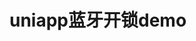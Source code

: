 <!--
 * @Descripttion: 
 * @version: 1.0.0
 * @@Company: ZZCYI
 * @Author: 王
 * @Date: 2020-11-12 09:26:46
 * @LastEditors: 王
 * @LastEditTime: 2020-11-12 10:14:23
 * @Update Descripttion: 
-->
# uniapp蓝牙开锁demo

<template>
  <demo :codeStr="str">
    流程：先发送登录指令，登陆成功后发开锁指令
    <a href="/images/BT.png" target="_blank">
      <img src="/images/BT.png" />
    </a>
  </demo>
</template>

<script>
  export default {
    data() {
      return {
        str: `

          <script>
            export default {
              data() {
                return {
                  loginState: false, // 是否登录成功
                  timeOutObj: null, // 定时器
                  startSearch: false, // 蓝牙连接时间状态
                  dataInfo：{
                    lyName: '', // 蓝牙名称 通过接口获取
                  },
                  blueInfo: {
                    deviceID: null, // 蓝牙设备id
                    serviceUUID: '0000FFE0-0000-1000-8000-00805F9B34FB', // 蓝牙模块的服务id 写死的  可以通过BLE调试宝看到
                    characteristicUUID: null, // 特征值id
                  }
                }
              }，
              methods： {
                // 开锁
                handleUse() {
                  this.loginState = false
                  uni.openBluetoothAdapter({ // 蓝牙初始化
                    success: () => {
                      this.startSearch = true
                      console.log('蓝牙初始化成功')
                      uni.showLoading({
                        title: '正在连接设备',
                        mask: true
                      })
                      this.timeOutObj = setTimeout(_ => { // 30s还没开锁成功就提示失败
                        if (this.startSearch) {
                          console.log('设备搜索失败')
                          this.closeBlue()
                        }
                      }, 30000)
                      uni.startBluetoothDevicesDiscovery({ // 搜寻附近的蓝牙
                        success: (res) => {
                          console.log('附近的蓝牙搜索成功', res)
                          uni.onBluetoothDeviceFound((resBuleList) => { // 监听寻找到新设备的事件
                            console.log(resBuleList.devices[0].name, this.dataInfo.lyName)
                            // 蓝牙匹配成功
                            if (resBuleList.devices[0].name === ('MT' + this.dataInfo.lyName)) {
                              uni.showLoading({
                                title: '正在开锁',
                                mask: true
                              })
                              uni.stopBluetoothDevicesDiscovery({  // 当找到匹配的蓝牙后就关掉蓝牙搜寻,因为蓝牙搜寻很耗性能  
                                success(res) {
                                  console.log('蓝牙搜寻关闭成功')
                                }  
                              })
                              this.blueInfo.deviceID = resBuleList.devices[0].deviceId
                              console.log('deviceID', this.blueInfo.deviceID)
                              uni.createBLEConnection({ //连接低功耗蓝牙设备
                                deviceId: this.blueInfo.deviceID,
                                success: (resConnect) => {
                                  console.log('低功耗蓝牙连接成功')
                                  uni.getBLEDeviceServices({ // 获取蓝牙设备所有服务  
                                    deviceId: this.blueInfo.deviceID,
                                    success: (resDeciceServices) => {
                                      console.log('蓝牙服务获取成功')
                                      console.log(resDeciceServices)
                                      uni.getBLEDeviceCharacteristics({ // 获取蓝牙设备某个服务中所有特征值
                                        deviceId: this.blueInfo.deviceID,
                                        serviceId: this.blueInfo.serviceUUID,
                                        success: (resDeviceCharacteristics) => {
                                          console.log('特征值获取成功')
                                          this.blueInfo.characteristicUUID = resDeviceCharacteristics.characteristics[0].uuid
                                          console.log(this.blueInfo)
                                          uni.notifyBLECharacteristicValueChange({  // 开启notify功能，订阅特征值
                                            state: true,
                                            deviceId: this.blueInfo.deviceID,
                                            serviceId: this.blueInfo.serviceUUID,
                                            characteristicId: this.blueInfo.characteristicUUID,
                                            success: () => {
                                              console.log('notify监听开启成功')
                                              uni.onBLECharacteristicValueChange((resValueChange) => { // 监听低功耗蓝牙设备的特征值变化事件
                                                let bleResData = this.ab2hex(resValueChange.value)
                                                console.log('监听数据返回', bleResData)
                                                if (bleResData.substr(2, 2) === '01' && !this.loginState) { // 蓝牙登录应答
                                                  if (bleResData.substr(6, 2) === '01') { // 登陆成功
                                                    this.loginState = true
                                                    this.openLock()
                                                  } else if (bleResData.substr(6, 2) === '02') { // 登陆失败
                                                    uni.closeBLEConnection({
                                                      deviceId: this.blueInfo.deviceID,
                                                      success(resCloseBLE) {
                                                        console.log('低功耗蓝牙设备断开成功', resCloseBLE)
                                                      }
                                                    })
                                                    this.closeBlue()
                                                  }
                                                } else if (bleResData.substr(2, 2) === '02') { // 开锁应答
                                                  if (bleResData.substr(6, 2) === '01') { // 开锁成功
                                                    uni.hideLoading()
                                                    this.startSearch = false
                                                    this.$toast('开锁成功', true)
                                                    this.createOrder()
                                                    uni.closeBLEConnection({
                                                      deviceId: this.blueInfo.deviceID,
                                                      success(resCloseBLE) {
                                                        console.log('低功耗蓝牙设备断开成功', resCloseBLE)
                                                      }
                                                    })
                                                    uni.closeBluetoothAdapter()
                                                  } else if (bleResData.substr(6, 2) === '02') { // 开锁失败
                                                    uni.closeBLEConnection({
                                                      deviceId: this.blueInfo.deviceID,
                                                      success(resCloseBLE) {
                                                        console.log('低功耗蓝牙设备断开成功', resCloseBLE)
                                                      }
                                                    })
                                                    this.closeBlue()
                                                  }
                                                }
                                              })
                                              
                                            },
                                            fail: (err) => {
                                              console.log('notify监听开启失败', err)
                                              this.closeBlue()
                                            }
                                          })
                                          // 登陆指令
                                          this.loginBt()
                                        }
                                      })
                                    },
                                    fail: (err) => {
                                      console.log('蓝牙服务获取失败', err)
                                      // 断开与低功耗蓝牙设备的连接
                                      uni.closeBLEConnection({
                                        deviceId: this.blueInfo.deviceID,
                                        success(resCloseBLE) {
                                          console.log('低功耗蓝牙设备断开成功', resCloseBLE)
                                        }
                                      })
                                      this.closeBlue()
                                    }
                                  })
                                },
                                fail: (err) => {
                                  console.log('低功耗蓝牙连接失败', err)
                                  this.closeBlue()
                                }
                              })
                            }
                          })
                        },
                        fail: (err) => {
                          console.log('附近的蓝牙搜索失败', err)
                          this.closeBlue()
                        }
                      })
                    },
                    fail: (res) => {
                      console.log('蓝牙初始化失败')
                      if (res.errCode == 10001) {  
                        this.$toast('蓝牙未打开')
                      } else {
                        this.$toast(res.errMsg)
                      } 
                    }
                  })
                  
                },
                // 登录指令
                loginBt() {
                  const buffer = new ArrayBuffer(12)
                  const dataView = new DataView(buffer)
                  dataView.setUint8(0, 0x3A)
                  dataView.setUint8(1, 0x01)
                  dataView.setUint8(2, 0x08)
                  let arr = [0x3A, 0x01, 0x08]
                  // 锁编码转为16进制   字节长度8位 不足8位前面补0
                  let code = Number(this.dataInfo.lockCode).toString(16).padStart(16, 0)
                  // IMEI
                  for(let i = 3; i < 11; i++) {
                    let imeiByte = code.substr((i - 3) * 2, 2)
                    dataView.setUint8(i, Number('0x' + imeiByte))
                    arr.push(Number('0x' + imeiByte))
                  }
                  // 校验和
                  let sum = 0
                  for (let i = 0; i < arr.length; i++) {
                    sum += arr[i]
                  }
                  sum = sum.toString(16)
                  console.log('校验和', sum)
                  dataView.setUint8(11, Number('0x' + sum.substring(sum.length - 2)))
                  this.writeBTData(buffer)
                },
                // 开锁指令
                openLock() {
                  const buffer = new ArrayBuffer(5)
                  const dataView = new DataView(buffer)
                  dataView.setUint8(0, 0x3A)
                  dataView.setUint8(1, 0x02)
                  dataView.setUint8(2, 0x01)
                  dataView.setUint8(3, Number('0x' + this.dataInfo.passNum))
                  let sum = 0x3A + 0x02 + 0x01 + Number('0x' + this.dataInfo.passNum)
                  sum = sum.toString(16)
                  dataView.setUint8(4, Number('0x' + sum.substring(sum.length - 2)))
                  this.writeBTData(buffer)
                },
                // 写入数据
                writeBTData(buffer) {
                  uni.writeBLECharacteristicValue({
                    deviceId: this.blueInfo.deviceID,
                    serviceId: this.blueInfo.serviceUUID,
                    characteristicId: this.blueInfo.characteristicUUID,
                    value: buffer,
                    success: (resWrite) => {
                      console.log('写入数据成功', resWrite)
                    },
                    fail: (err) => {
                      console.log('写入数据失败', err)
                      this.closeBlue()
                    }
                  })
                },
                // 关闭蓝牙
                closeBlue() {
                  uni.hideLoading()
                  // 清除定时器
                  if (this.timeOutObj) {
                    clearTimeout(this.timeOutObj)
                  }
                  this.$toast('开锁失败，请重试')
                  uni.closeBluetoothAdapter({
                    success(res) {
                      console.log('蓝牙关闭成功')
                    }
                  })
                },
                // ArrayBuffer转16进度字符串
                ab2hex(buffer) {
                  const hexArr = Array.prototype.map.call(
                    new Uint8Array(buffer),
                    function (bit) {
                      return ('00' + bit.toString(16)).slice(-2)
                    }
                  )
                  return hexArr.join('')
                },
              }
            }
          <\/script>
        `
      }
    }
  }
</script>